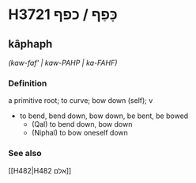 # H3721 כָּפַף / כפף

## kâphaph

_(kaw-faf' | kaw-PAHP | ka-FAHF)_

### Definition

a primitive root; to curve; bow down (self); v

- to bend, bend down, bow down, be bent, be bowed
  - (Qal) to bend down, bow down
  - (Niphal) to bow oneself down

### See also

[[H482|H482 אלם]]
